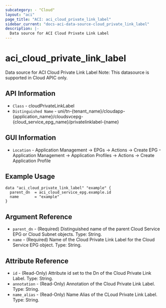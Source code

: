 ```yaml
---
subcategory: - "Cloud"
layout: "aci"
page_title: "ACI: aci_cloud_private_link_label"
sidebar_current: "docs-aci-data-source-cloud_private_link_label"
description: |-
  Data source for ACI Cloud Private Link Label
---
```


# aci_cloud_private_link_label #

Data source for ACI Cloud Private Link Label
Note: This datasource is supported in Cloud APIC only.

## API Information ##

* `Class` - cloudPrivateLinkLabel
* `Distinguished Name` - uni/tn-{tenant_name}/cloudapp-{application_name}/cloudsvcepg-{cloud_service_epg_name}/privatelinklabel-{name}

## GUI Information ##

* `Location` - Application Management -> EPGs -> Actions -> Create EPG
             - Application Management -> Application Profiles -> Actions -> Create Application Profile


## Example Usage ##

```hcl
data "aci_cloud_private_link_label" "example" {
  parent_dn  = aci_cloud_service_epg.example.id
  name       = "example"
}
```

## Argument Reference ##

* `parent_dn` - (Required) Distinguished name of the parent Cloud Service EPG or Cloud Subnet objects. Type: String.
* `name` - (Required) Name of the Cloud Private Link Label for the Cloud Service EPG object. Type: String.

## Attribute Reference ##
* `id` - (Read-Only) Attribute id set to the Dn of the Cloud Private Link Label. Type: String.
* `annotation` - (Read-Only) Annotation of the Cloud Private Link Label. Type: String.
* `name_alias` - (Read-Only) Name Alias of the CLoud Private Link Label. Type: String.
